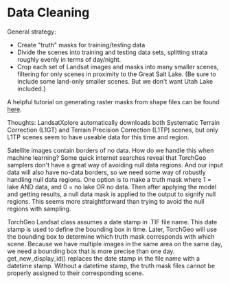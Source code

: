 # Data Cleaning

General strategy:

- Create "truth" masks for training/testing data
- Divide the scenes into training and testing data sets, splitting strata roughly evenly in  terms of day/night.
- Crop each set of Landsat images and masks into many smaller scenes, filtering for only scenes in proximity to the Great Salt Lake. (Be sure to include some land-only smaller scenes. But we don't want Utah Lake included.)

A helpful tutorial on generating raster masks from shape files can be found [here](https://lpsmlgeo.github.io/2019-09-22-binary_mask/).

Thoughts:
LandsatXplore automatically downloads both Systematic Terrain Correction (L1GT) and Terrain Precision Correction (L1TP) scenes, but only L1TP scenes seem to have useable data for this time and region.

Satellite images contain borders of no data. How do we handle this when machine learning? Some quick internet searches reveal that TorchGeo samplers don't have a great way of avoiding null data regions. And our input data will also have no-data borders, so we need some way of robustly handling null data regions.
One option is to make a truth mask where 1 = lake AND data, and 0 = no lake OR no data. Then after applying the model and getting results, a null data mask is applied to the output to signify null regions. This seems more straightforward than trying to avoid the null regions with sampling.

TorchGeo Landsat class assumes a date stamp in .TIF file name. This date stamp is used to define the bounding box in time. Later, TorchGeo will use the bounding box to determine which truth mask corresponds with which scene. Because we have multiple images in the same area on the same day, we need a bounding box that is more precise than one day. get_new_display_id() replaces the date stamp in the file name with a datetime stamp. Without a datetime stamp, the truth mask files cannot be properly assigned to their corresponding scene.